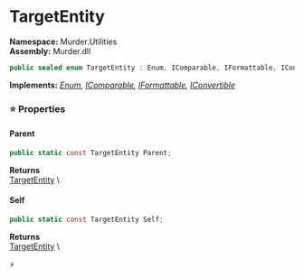 # TargetEntity

**Namespace:** Murder.Utilities \
**Assembly:** Murder.dll

```csharp
public sealed enum TargetEntity : Enum, IComparable, IFormattable, IConvertible
```

**Implements:** _[Enum](https://learn.microsoft.com/en-us/dotnet/api/System.Enum?view=net-7.0), [IComparable](https://learn.microsoft.com/en-us/dotnet/api/System.IComparable?view=net-7.0), [IFormattable](https://learn.microsoft.com/en-us/dotnet/api/System.IFormattable?view=net-7.0), [IConvertible](https://learn.microsoft.com/en-us/dotnet/api/System.IConvertible?view=net-7.0)_

### ⭐ Properties
#### Parent
```csharp
public static const TargetEntity Parent;
```

**Returns** \
[TargetEntity](../../Murder/Utilities/TargetEntity.html) \
#### Self
```csharp
public static const TargetEntity Self;
```

**Returns** \
[TargetEntity](../../Murder/Utilities/TargetEntity.html) \


⚡